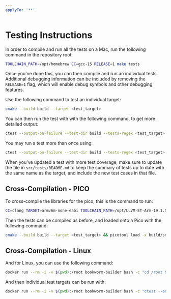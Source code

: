 ```yaml
---
applyTo: '**'
---
```


# Testing Instructions

In order to compile and run all the tests on a Mac, run the following command in the repository root:

```bash
TOOLCHAIN_PATH=/opt/homebrew CC=gcc-15 RELEASE=1 make tests
```

Once you've done this, you can then compile and run an individual tests.
Additional debugging information can be included by removing the `RELEASE=1` flag,
which will enable debug symbols and other debugging features. 

Use the following command to test an individual target:

```bash
cmake --build build --target <test_target>
```

You can then run the test with with the following command, to get more detailed output:

```bash
ctest --output-on-failure --test-dir build --tests-regex <test_target>
```

You may run a test more than once using:

```bash
ctest --output-on-failure --test-dir build --tests-regex <test_target> --repeat until-fail:10
```

When you've updated a test with more test coverage, make sure to update the file in `src/tests/README.md`
to keep the summary of tests up to date with the same name as the target, and include the new test 
cases in that file.

## Cross-Compilation - PICO

To cross-compile the libraries for the pico, this is the command to run:

```bash
CC=clang TARGET=armv6m-none-eabi TOOLCHAIN_PATH=/opt/LLVM-ET-Arm-19.1.5-Darwin-universal make
```


Then the tests can be compiled as before, and loaded onto a Pico with the following command:

```bash
cmake --build build --target <test_target> && picotool load -x build/src/tests/<test_target>/<test_target>.uf2
```

## Cross-Compilation - Linux

And for Linux, you can use the following command:

```bash
docker run --rm -i -v $(pwd):/root bookworm-builder bash -c "cd /root && make clean && CC=gcc make"
```

And then individual test targets can be run with:

```bash
docker run --rm -i -v $(pwd):/root bookworm-builder bash -c "ctest --output-on-failure --test-dir build --tests-regex <test_target>"
```
